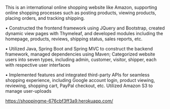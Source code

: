 
This is an international online shopping website like Amazon, supporting online shopping processes such as posting products, viewing products, placing orders, and tracking shipping.

•	Constructed the frontend framework using JQuery and Bootstrap, created dynamic view pages with Thymeleaf, and developed modules including the homepage, products, reviews, shipping status, sales reports, etc.

•	Utilized Java, Spring Boot and Spring MVC to construct the backend framework, managed dependencies using Maven; Categorized website users into seven types, including admin, customer, visitor, shipper, each with respective user interfaces

•	Implemented features and integrated third-party APIs for seamless shopping experience, including Google account login, product viewing, reviewing, shopping cart, PayPal checkout, etc. Utilized Amazon S3 to manage user-uploads

https://shoppingme-676cbf3ff3a9.herokuapp.com/
